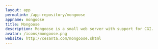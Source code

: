 ```yaml
---
layout: app
permalink: /app-repository/mongoose
appname: mongoose
title: Mongoose
description: Mongoose is a small web server with support for CGI.
avatar: /icons/mongoose.png
website: http://cesanta.com/mongoose.shtml
---
```


